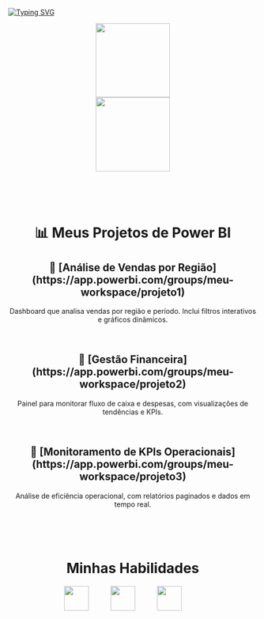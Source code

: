 [![Typing SVG](https://readme-typing-svg.herokuapp.com?font=Kanit&pause=1000&color=F2C811&size=30&center=true&vCenter=true&width=1000&height=100&lines=Olá,+seja+bem-vindo!;Meu+portfólio+de+Power+BI)](https://app.powerbi.com/home)

<section align="center">
  <div align="center">
    <img height="150em" src="https://github-readme-stats-sigma-five.vercel.app/api?username=lucasDBA&show_icons=true&theme=react&include_all_commits=true&count_private=true"/>
  </div>
</section>
<section align="center">
  <div align="center">
    <img height="150em" src="https://github-readme-stats-sigma-five.vercel.app/api/top-langs/?username=lucasDBA&layout=compact&langs_count=16&theme=react"/>
  </div>
</section>

<br><br><br>

<h1 align="center">📊 Meus Projetos de Power BI</h1>

<section align="center">
  <div>
    <h2>🔹 [Análise de Vendas por Região](https://app.powerbi.com/groups/meu-workspace/projeto1)</h2>
    <p>Dashboard que analisa vendas por região e período. Inclui filtros interativos e gráficos dinâmicos.</p>
  </div>
  <br>
  <div>
    <h2>🔹 [Gestão Financeira](https://app.powerbi.com/groups/meu-workspace/projeto2)</h2>
    <p>Painel para monitorar fluxo de caixa e despesas, com visualizações de tendências e KPIs.</p>
  </div>
  <br>
  <div>
    <h2>🔹 [Monitoramento de KPIs Operacionais](https://app.powerbi.com/groups/meu-workspace/projeto3)</h2>
    <p>Análise de eficiência operacional, com relatórios paginados e dados em tempo real.</p>
  </div>
</section>

<br><br><br>

<h1 align="center">Minhas Habilidades</h1>
<p align="center">
  <img src="https://img.icons8.com/color/48/000000/power-bi.png" width="50" style="margin-right: 40px"/>
  <img src="https://img.icons8.com/color/48/000000/microsoft-sql-server.png" width="50" style="margin-right: 40px"/>
  <img src="https://img.icons8.com/color/48/000000/excel.png" width="50" style="margin-right: 40px"/>
  <img src="https://img.icons8.com/color
